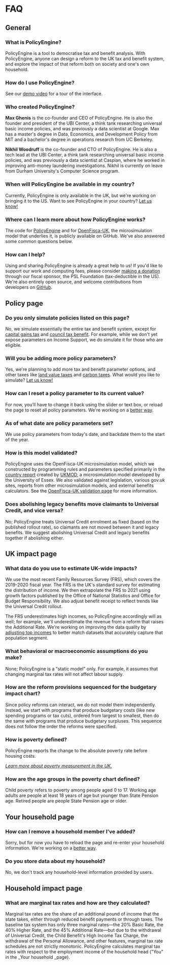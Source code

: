 # FAQ

## General


### What is PolicyEngine?

PolicyEngine is a tool to democratise tax and benefit analysis.
With PolicyEngine, anyone can design a reform to the UK tax and benefit system, and explore the impact of that reform both on society and one's own household.

### How do I use PolicyEngine?

See our [demo video](https://youtu.be/P7ELqxEHRhE) for a tour of the interface.


### Who created PolicyEngine?

**Max Ghenis** is the co-founder and CEO of PolicyEngine.
He is also the founder and president of the UBI Center, a think tank researching universal basic income policies, and was previously a data scientist at Google.
Max has a master's degree in Data, Economics, and Development Policy from MIT and a bachelor's degree in operations research from UC Berkeley.

**Nikhil Woodruff** is the co-founder and CTO of PolicyEngine.
He is also a tech lead at the UBI Center, a think tank researching universal basic income policies, and was previously a data scientist at Caspian, where he worked in improving anti-money laundering investigations.
Nikhil is currently on leave from Durham University's Computer Science program.


### When will PolicyEngine be available in my country?

Currently, PolicyEngine is only available in the UK, but we're working on bringing it to the US.
Want to see PolicyEngine in your country?
[Let us know!](https://zej8fnylwn9.typeform.com/to/XFFu15Xq)


### Where can I learn more about how PolicyEngine works?

The code for [PolicyEngine](http://github.com/PolicyEngine/policyengine-uk) and for [OpenFisca-UK](https://github.com/PolicyEngine/openfisca-uk), the microsimulation model that underlies it, is publicly available on GitHub.
We've also answered some common questions below.


### How can I help?

Using and sharing PolicyEngine is already a great help to us!
If you'd like to support our work and computing fees, please consider [making a donation](https://opencollective.com/psl) through our fiscal sponsor, the PSL Foundation (tax-deductible in the US).
We're also entirely open source, and welcome contributions from developers on [GitHub](http://github.com/PolicyEngine/policyengine-uk).


## Policy page


### Do you only simulate policies listed on this page?

No, we simulate essentially the entire tax and benefit system, except for [capital gains tax](https://github.com/PolicyEngine/openfisca-uk/issues/40) and [council tax benefit](https://github.com/PolicyEngine/openfisca-uk/issues/150).
For example, while we don't yet expose parameters on Income Support, we do simulate it for those who are eligible.


### Will you be adding more policy parameters?

Yes, we're planning to add more tax and benefit parameter options, and other taxes like [land value taxes](https://github.com/PolicyEngine/policyengine-uk/issues/105) and [carbon taxes](https://github.com/PolicyEngine/policyengine-uk/issues/104).
What would you like to simulate?
[Let us know!](https://zej8fnylwn9.typeform.com/to/XFFu15Xq)


### How can I reset a policy parameter to its current value?

For now, you'll have to change it back using the slider or text box, or reload the page to reset all policy parameters.
We're working on a [better way](https://github.com/PolicyEngine/policyengine-uk/issues/23).


### As of what date are policy parameters set?

We use policy parameters from today's date, and backdate them to the start of the year.

### How is this model validated?

PolicyEngine uses the OpenFisca-UK microsimulation model, which we constructed by programming rules and parameters specified primarily in the [country report](https://www.iser.essex.ac.uk/research/publications/working-papers/cempa/cempa7-20.pdf) created by [UKMOD](https://www.iser.essex.ac.uk/research/projects/ukmod), a microsimulation model developed by the University of Essex.
We also validated against legislation, various gov.uk sites, reports from other microsimulation models, and external benefits calculators.
See the [OpenFisca-UK validation page](https://PolicyEngine.github.io/openfisca-uk/validation.html) for more information.

### Does abolishing legacy benefits move claimants to Universal Credit, and vice versa?

No; PolicyEngine treats Universal Credit enrolment as fixed (based on the published rollout rate), so claimants are not moved between it and legacy benefits.
We suggest abolishing Universal Credit and legacy benefits together if abolishing either.


## UK impact page


### What data do you use to estimate UK-wide impacts?

We use the most recent Family Resources Survey (FRS), which covers the 2019-2020 fiscal year.
The FRS is the UK's standard survey for estimating the distribution of income.
We then extrapolate the FRS to 2021 using growth factors published by the Office of National Statistics and Office for Budget Responsibility.
We also adjust benefit receipt to reflect trends like the Universal Credit rollout.

The FRS underestimates high incomes, so PolicyEngine accordingly will as well; for example, we'll underestimate the revenue from a reform that raises the Additional Rate.
We're working on improving the data quality by [adjusting top incomes](https://github.com/PolicyEngine/openfisca-uk/issues/103) to better match datasets that accurately capture that population segment.


### What behavioral or macroeconomic assumptions do you make?

None; PolicyEngine is a "static model" only.
For example, it assumes that changing marginal tax rates will not affect labour supply.


### How are the reform provisions sequenced for the budgetary impact chart?

Since policy reforms can interact, we do not model them independently.
Instead, we start with programs that produce budgetary costs (like new spending programs or tax cuts), ordered from largest to smallest, then do the same with programs that produce budgetary surpluses.
This sequence does not follow the order the reforms were specified.


### How is poverty defined?

PolicyEngine reports the change to the absolute poverty rate before housing costs.

_[Learn more about poverty measurement in the UK.](https://osr.statisticsauthority.gov.uk/the-trouble-with-measuring-poverty/)_


### How are the age groups in the poverty chart defined?

Child poverty refers to poverty among people aged 0 to 17.
Working age adults are people at least 18 years of age but younger than State Pension age.
Retired people are people State Pension age or older.


## Your household page


### How can I remove a household member I've added?

Sorry, but for now you have to reload the page and re-enter your household information.
We're working on a [better way](https://github.com/PolicyEngine/policyengine-uk/issues/101).


### Do you store data about my household?

No, we don't track any household-level information provided by users.


## Household impact page


### What are marginal tax rates and how are they calculated?

Marginal tax rates are the share of an additional pound of income that the state takes, either through reduced benefit payments or through taxes.
The baseline tax system has only three marginal rates—the 20% Basic Rate, the 40% Higher Rate, and the 45% Additional Rate—but due to the withdrawal of Universal Credit, the Child Benefit's High Income Tax Charge, the withdrawal of the Personal Allowance, and other features, marginal tax rate schedules are not strictly monotonic.
PolicyEngine calculates marginal tax rates with respect to the employment income of the household head ("You" in the _Your household _page).
